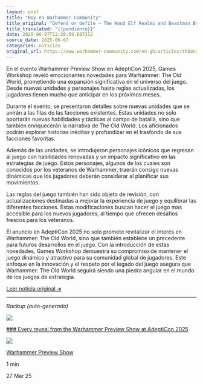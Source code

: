 ```yaml
---
layout: post
title: "Hoy en Warhammer Community"
title_original: "Defend or defile – The Wood Elf Realms and Beastman Brayherds battle for the forests of the Old World - Warhammer Community"
title_translated: "{{pendiente}}"
date: 2025-06-07T12:28:59.887312
source_date: 2025-06-07
categories: noticias
original_url: https://www.warhammer-community.com/en-gb/articles/thbon3tc/defend-or-defile-the-wood-elf-realms-and-beastman-brayherds-battle-for-the-forests-of-the-old-world/
---
```


En el evento Warhammer Preview Show en AdeptiCon 2025, Games Workshop reveló emocionantes novedades para Warhammer: The Old World, prometiendo una expansión significativa en el universo del juego. Desde nuevas unidades y personajes hasta reglas actualizadas, los jugadores tienen mucho que anticipar en los próximos meses.

Durante el evento, se presentaron detalles sobre nuevas unidades que se unirán a las filas de las facciones existentes. Estas unidades no solo aportarán nuevas habilidades y tácticas al campo de batalla, sino que también enriquecerán la narrativa de The Old World. Los aficionados podrán explorar historias inéditas y profundizar en el trasfondo de sus facciones favoritas.

Además de las unidades, se introdujeron personajes icónicos que regresan al juego con habilidades renovadas y un impacto significativo en las estrategias de juego. Estos personajes, algunos de los cuales son conocidos por los veteranos de Warhammer, traerán consigo nuevas dinámicas que los jugadores deberán considerar al planificar sus movimientos.

Las reglas del juego también han sido objeto de revisión, con actualizaciones destinadas a mejorar la experiencia de juego y equilibrar las diferentes facciones. Estas modificaciones buscan hacer el juego más accesible para los nuevos jugadores, al tiempo que ofrecen desafíos frescos para los veteranos.

El anuncio en AdeptiCon 2025 no solo promete revitalizar el interés en Warhammer: The Old World, sino que también establece un precedente para futuros desarrollos en el juego. Con la introducción de estas novedades, Games Workshop demuestra su compromiso de mantener el juego dinámico y atractivo para su comunidad global de jugadores. Este enfoque en la innovación y el respeto por el legado del juego asegura que Warhammer: The Old World seguirá siendo una piedra angular en el mundo de los juegos de estrategia.

[Leer noticia original ➜](https://www.warhammer-community.com/en-gb/articles/thbon3tc/defend-or-defile-the-wood-elf-realms-and-beastman-brayherds-battle-for-the-forests-of-the-old-world/)

---

*Backup (auto-generado)*

![](https://assets.warhammer-community.com/feature00-pbzzpniklj.jpg)

[### Every reveal from the Warhammer Preview Show at AdeptiCon 2025](/en-gb/articles/or72z0uw/every-reveal-from-the-warhammer-preview-show-at-adepticon-2025/ "Every reveal from the Warhammer Preview Show at AdeptiCon 2025")

![](https://assets.warhammer-community.com/icon-dark-warhammer.svg)

[Warhammer Preview Show](/en-gb/topics/warhammer-preview-show/ "Warhammer Preview Show")

1 min

27 Mar 25
